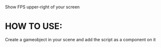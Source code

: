 Show FPS upper-right of your screen

# HOW TO USE:
Create a gameobject in your scene and add the script as a component on it
